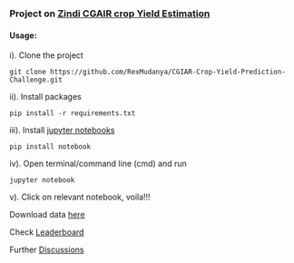 ### Project on [Zindi CGAIR crop Yield Estimation](https://zindi.africa/competitions/cgiar-crop-yield-prediction-challenge)

#### Usage:

i). Clone the project

```
git clone https://github.com/RexMudanya/CGIAR-Crop-Yield-Prediction-Challenge.git
```

ii). Install packages

```
pip install -r requirements.txt
```

iii). Install [jupyter notebooks](https://jupyter.org/install)

```
pip install notebook
```

iv). Open terminal/command line (cmd) and run 

```
jupyter notebook
```

v). Click on relevant notebook, voila!!!

Download data [here](https://zindi.africa/competitions/cgiar-crop-yield-prediction-challenge/data)

Check [Leaderboard](https://zindi.africa/competitions/cgiar-crop-yield-prediction-challenge/leaderboard)

Further [Discussions](https://zindi.africa/competitions/cgiar-crop-yield-prediction-challenge/leaderboard)